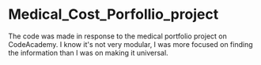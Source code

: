 # Medical_Cost_Porfollio_project
The code was made in response to the medical portfolio project on CodeAcademy.  I know it's not very modular, I was more focused on finding the information than I was on making it universal.
